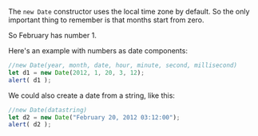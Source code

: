 The `new Date` constructor uses the local time zone by default. So the only important thing to remember is that months start from zero.

So February has number 1.

Here's an example with numbers as date components:

```js run
//new Date(year, month, date, hour, minute, second, millisecond)
let d1 = new Date(2012, 1, 20, 3, 12);
alert( d1 );
```
We could also create a date from a string, like this:

```js run
//new Date(datastring)
let d2 = new Date("February 20, 2012 03:12:00");
alert( d2 );
```
